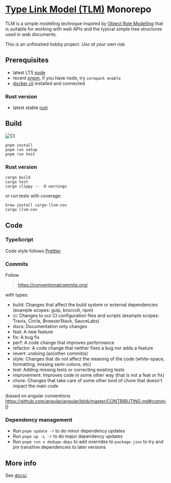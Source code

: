 # [Type Link Model (TLM)](https://type.link.model.tools/) Monorepo

TLM is a simple modelling technique inspired by [Object Role Modelling](https://en.wikipedia.org/wiki/Object-role_modeling) that is suitable for working with web APIs and the typical simple tree structures used in web documents.

This is an unfinished hobby project. _Use at your own risk._

## Prerequisites

* latest LTS [node](https://nodejs.org/)
* recent [pnpm](https://pnpm.io/), if you have node, try `corepack enable`
* [docker cli](https://github.com/docker/cli) installed and connected

### Rust version

* latest stable [rust](https://www.rust-lang.org/)

## Build

![CI](https://github.com/lsimons/tlm/workflows/CI/badge.svg)

```shell
pnpm install
pnpm run setup
pnpm run test
```

### Rust version

```shell
cargo build
cargo test
cargo clippy -- -D warnings
```

or run tests with coverage:
```shell
brew install cargo-llvm-cov
cargo llvm-cov
```

## Code

### TypeScript

Code style follows [Prettier](https://prettier.io/).

### Commits

Follow

> https://conventionalcommits.org/

with types:

- build: Changes that affect the build system or external dependencies (example scopes: gulp, broccoli, npm)
- ci: Changes to our CI configuration files and scripts (example scopes: Travis, Circle, BrowserStack, SauceLabs)
- docs: Documentation only changes
- feat: A new feature
- fix: A bug fix
- perf: A code change that improves performance
- refactor: A code change that neither fixes a bug nor adds a feature
- revert: undoing (an)other commit(s)
- style: Changes that do not affect the meaning of the code (white-space, formatting, missing semi-colons, etc)
- test: Adding missing tests or correcting existing tests
- improvement: Improves code in some other way (that is not a feat or fix)
- chore: Changes that take care of some other kind of chore that doesn't impact the main code

(based on angular conventions https://github.com/angular/angular/blob/master/CONTRIBUTING.md#commit)

### Dependency management

* Run `pnpm update -r` to do minor dependency updates
* Run `pnpm up -L -r` to do major dependency updates
* Run `pnpm run x dedupe-deps` to add overrides to `package.json` to try and pin transitive dependencies to later versions

## More info

See [docs/](docs/).
